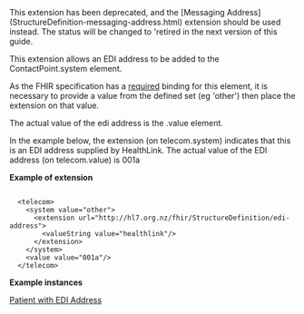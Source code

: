 
<div class "alert alert-warning">
  This extension has been deprecated, and the [Messaging Address](StructureDefinition-messaging-address.html) extension should be used instead. The status will be changed to 'retired in the next version of this guide.
</div>

This extension allows an EDI address to be added to the ContactPoint.system element.

As the FHIR specification has a [required](http://hl7.org/fhir/terminologies.html#required) binding for this element, it is necessary to
provide a value from the defined set (eg 'other') then place the extension on that value.

The actual value of the edi address is the .value element.

In the example below, the extension (on telecom.system) indicates that this is an EDI address supplied
by HealthLink. The actual value of the EDI address (on telecom.value) is 001a

**Example of extension**

```

  <telecom>
    <system value="other">
      <extension url="http://hl7.org.nz/fhir/StructureDefinition/edi-address">
        <valueString value="healthlink"/>
      </extension>
    </system>
    <value value="001a"/>
  </telecom>

```

**Example instances**

[Patient with EDI Address](Practitioner-practitioner-edi-address.html)